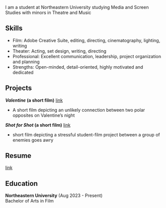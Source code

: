 <!---
documentation on themes etc: https://docs.github.com/en/pages/setting-up-a-github-pages-site-with-jekyll/adding-a-theme-to-your-github-pages-site-using-jekyll
-->
I am a student at Northeastern University studying Media and Screen Studies with minors in Theatre and Music 

## Skills
- Film: Adobe Creative Suite, editing, directing, cinematography, lighting, writing
- Theater: Acting, set design, writing, directing
- Professional: Excellent communication, leadership, project organization and planning
- Strengths: Open-minded, detail-oriented, highly motivated and dedicated

## Projects
**_Valentine_ (a short film)** [link](projects/film1) 
- A short film depicting an unlikely connection between two polar opposites on Valentine’s night


**_Shot for Shot_ (a short film)** [link](projects/film2)
- short film depicting a stressful student-film project between a group of enemies goes awry

## Resume
[link](assets/Resume.pdf)

## Education
**Northeastern University** (Aug 2023 - Present)    
Bachelor of Arts in Film   
